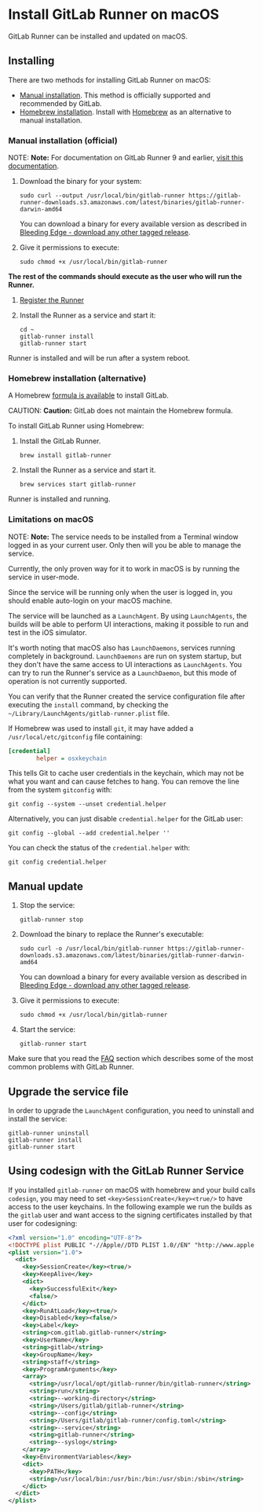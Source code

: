 # Install GitLab Runner on macOS

GitLab Runner can be installed and updated on macOS.

## Installing

There are two methods for installing GitLab Runner on macOS:

- [Manual installation](#manual-installation-official). This method is officially supported and recommended by GitLab.
- [Homebrew installation](#homebrew-installation-alternative). Install with [Homebrew](https://brew.sh) as an alternative to manual installation.

### Manual installation (official)

NOTE: **Note:**
For documentation on GitLab Runner 9 and earlier, [visit this documentation](old.md).

1. Download the binary for your system:

   ```shell
   sudo curl --output /usr/local/bin/gitlab-runner https://gitlab-runner-downloads.s3.amazonaws.com/latest/binaries/gitlab-runner-darwin-amd64
   ```

   You can download a binary for every available version as described in
   [Bleeding Edge - download any other tagged release](bleeding-edge.md#download-any-other-tagged-release).

1. Give it permissions to execute:

   ```shell
   sudo chmod +x /usr/local/bin/gitlab-runner
   ```

**The rest of the commands should execute as the user who will run the Runner.**

1. [Register the Runner](../register/index.md)
1. Install the Runner as a service and start it:

   ```shell
   cd ~
   gitlab-runner install
   gitlab-runner start
   ```

Runner is installed and will be run after a system reboot.

### Homebrew installation (alternative)

A Homebrew [formula is available](https://formulae.brew.sh/formula/gitlab-runner) to install GitLab.

CAUTION: **Caution:**
GitLab does not maintain the Homebrew formula.

To install GitLab Runner using Homebrew:

1. Install the GitLab Runner.

   ```shell
   brew install gitlab-runner
   ```

1. Install the Runner as a service and start it.

   ```shell
   brew services start gitlab-runner
   ```

Runner is installed and running.

### Limitations on macOS

NOTE: **Note:**
The service needs to be installed from a Terminal window logged in
as your current user. Only then will you be able to manage the service.

Currently, the only proven way for it to work in macOS is by running the service in user-mode.

Since the service will be running only when the user is logged in, you should
enable auto-login on your macOS machine.

The service will be launched as a `LaunchAgent`. By using `LaunchAgents`,
the builds will be able to perform UI interactions, making it possible to run and
test in the iOS simulator.

It's worth noting that macOS also has `LaunchDaemons`, services running
completely in background. `LaunchDaemons` are run on system startup, but they
don't have the same access to UI interactions as `LaunchAgents`. You can try to
run the Runner's service as a `LaunchDaemon`, but this mode of operation is not
currently supported.

You can verify that the Runner created the service configuration file after
executing the `install` command, by checking the
`~/Library/LaunchAgents/gitlab-runner.plist` file.

If Homebrew was used to install `git`, it may have added a `/usr/local/etc/gitconfig` file
containing:

```ini
[credential]
        helper = osxkeychain
```

This tells Git to cache user credentials in the keychain, which may not be what you want
and can cause fetches to hang. You can remove the line from the system `gitconfig`
with:

```shell
git config --system --unset credential.helper
```

Alternatively, you can just disable `credential.helper` for the GitLab user:

```shell
git config --global --add credential.helper ''
```

You can check the status of the `credential.helper` with:

```shell
git config credential.helper
```

## Manual update

1. Stop the service:

   ```shell
   gitlab-runner stop
   ```

1. Download the binary to replace the Runner's executable:

   ```shell
   sudo curl -o /usr/local/bin/gitlab-runner https://gitlab-runner-downloads.s3.amazonaws.com/latest/binaries/gitlab-runner-darwin-amd64
   ```

   You can download a binary for every available version as described in
   [Bleeding Edge - download any other tagged release](bleeding-edge.md#download-any-other-tagged-release).

1. Give it permissions to execute:

   ```shell
   sudo chmod +x /usr/local/bin/gitlab-runner
   ```

1. Start the service:

   ```shell
   gitlab-runner start
   ```

Make sure that you read the [FAQ](../faq/README.md) section which describes
some of the most common problems with GitLab Runner.

## Upgrade the service file

In order to upgrade the `LaunchAgent` configuration, you need to uninstall and
install the service:

```shell
gitlab-runner uninstall
gitlab-runner install
gitlab-runner start
```

## Using codesign with the GitLab Runner Service

If you installed `gitlab-runner` on macOS with homebrew and your build calls
`codesign`, you may need to set `<key>SessionCreate</key><true/>` to have
access to the user keychains. In the following example we run the builds as the `gitlab`
user and want access to the signing certificates installed by that user for codesigning:

```xml
<?xml version="1.0" encoding="UTF-8"?>
<!DOCTYPE plist PUBLIC "-//Apple//DTD PLIST 1.0//EN" "http://www.apple.com/DTDs/PropertyList-1.0.dtd">
<plist version="1.0">
  <dict>
    <key>SessionCreate</key><true/>
    <key>KeepAlive</key>
    <dict>
      <key>SuccessfulExit</key>
      <false/>
    </dict>
    <key>RunAtLoad</key><true/>
    <key>Disabled</key><false/>
    <key>Label</key>
    <string>com.gitlab.gitlab-runner</string>
    <key>UserName</key>
    <string>gitlab</string>
    <key>GroupName</key>
    <string>staff</string>
    <key>ProgramArguments</key>
    <array>
      <string>/usr/local/opt/gitlab-runner/bin/gitlab-runner</string>
      <string>run</string>
      <string>--working-directory</string>
      <string>/Users/gitlab/gitlab-runner</string>
      <string>--config</string>
      <string>/Users/gitlab/gitlab-runner/config.toml</string>
      <string>--service</string>
      <string>gitlab-runner</string>
      <string>--syslog</string>
    </array>
    <key>EnvironmentVariables</key>
    <dict>
      <key>PATH</key>
      <string>/usr/local/bin:/usr/bin:/bin:/usr/sbin:/sbin</string>
    </dict>
  </dict>
</plist>
```
